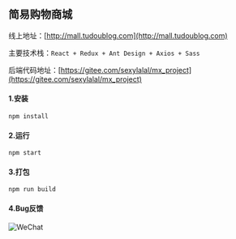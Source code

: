 

## 简易购物商城

线上地址：[http://mall.tudoublog.com](http://mall.tudoublog.com)

主要技术栈：`React + Redux + Ant Design + Axios + Sass`

后端代码地址：[https://gitee.com/sexylalal/mx_project](https://gitee.com/sexylalal/mx_project)

#### 1.安装

```shell
npm install
```

#### 2.运行

```shell
npm start
```

#### 3.打包

```shell
npm run build
```

#### 4.Bug反馈

![WeChat](https://fast.tudoublog.com/images/mmqrcode1588150621697.png)

